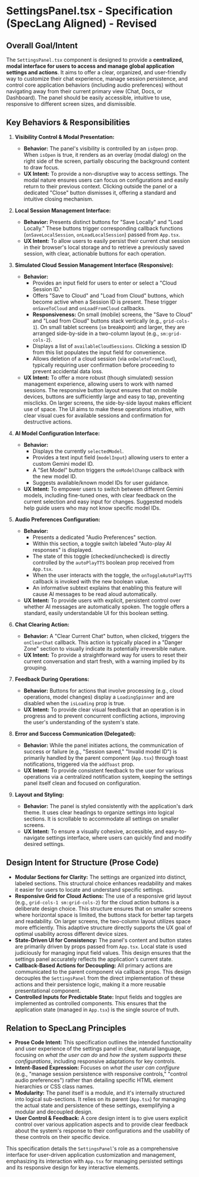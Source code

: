 # SettingsPanel.tsx - Specification (SpecLang Aligned) - Revised

## Overall Goal/Intent

The `SettingsPanel.tsx` component is designed to provide a **centralized, modal interface for users to access and manage global application settings and actions**. It aims to offer a clear, organized, and user-friendly way to customize their chat experience, manage session persistence, and control core application behaviors (including audio preferences) without navigating away from their current primary view (Chat, Docs, or Dashboard). The panel should be easily accessible, intuitive to use, responsive to different screen sizes, and dismissible.

## Key Behaviors & Responsibilities

1.  **Visibility Control & Modal Presentation:**
    *   **Behavior:** The panel's visibility is controlled by an `isOpen` prop. When `isOpen` is true, it renders as an overlay (modal dialog) on the right side of the screen, partially obscuring the background content to draw focus.
    *   **UX Intent:** To provide a non-disruptive way to access settings. The modal nature ensures users can focus on configurations and easily return to their previous context. Clicking outside the panel or a dedicated "Close" button dismisses it, offering a standard and intuitive closing mechanism.

2.  **Local Session Management Interface:**
    *   **Behavior:** Presents distinct buttons for "Save Locally" and "Load Locally." These buttons trigger corresponding callback functions (`onSaveLocalSession`, `onLoadLocalSession`) passed from `App.tsx`.
    *   **UX Intent:** To allow users to easily persist their current chat session in their browser's local storage and to retrieve a previously saved session, with clear, actionable buttons for each operation.

3.  **Simulated Cloud Session Management Interface (Responsive):**
    *   **Behavior:**
        *   Provides an input field for users to enter or select a "Cloud Session ID."
        *   Offers "Save to Cloud" and "Load from Cloud" buttons, which become active when a Session ID is present. These trigger `onSaveToCloud` and `onLoadFromCloud` callbacks.
        *   **Responsiveness:** On small (mobile) screens, the "Save to Cloud" and "Load from Cloud" buttons stack vertically (e.g., `grid-cols-1`). On small tablet screens (`sm` breakpoint) and larger, they are arranged side-by-side in a two-column layout (e.g., `sm:grid-cols-2`).
        *   Displays a list of `availableCloudSessions`. Clicking a session ID from this list populates the input field for convenience.
        *   Allows deletion of a cloud session (via `onDeleteFromCloud`), typically requiring user confirmation before proceeding to prevent accidental data loss.
    *   **UX Intent:** To offer a more robust (though simulated) session management experience, allowing users to work with named sessions. The responsive button layout ensures that on mobile devices, buttons are sufficiently large and easy to tap, preventing misclicks. On larger screens, the side-by-side layout makes efficient use of space. The UI aims to make these operations intuitive, with clear visual cues for available sessions and confirmation for destructive actions.

4.  **AI Model Configuration Interface:**
    *   **Behavior:**
        *   Displays the currently `selectedModel`.
        *   Provides a text input field (`modelInput`) allowing users to enter a custom Gemini model ID.
        *   A "Set Model" button triggers the `onModelChange` callback with the new model ID.
        *   Suggests available/known model IDs for user guidance.
    *   **UX Intent:** To empower users to switch between different Gemini models, including fine-tuned ones, with clear feedback on the current selection and easy input for changes. Suggested models help guide users who may not know specific model IDs.

5.  **Audio Preferences Configuration:**
    *   **Behavior:**
        *   Presents a dedicated "Audio Preferences" section.
        *   Within this section, a toggle switch labeled "Auto-play AI responses" is displayed.
        *   The state of this toggle (checked/unchecked) is directly controlled by the `autoPlayTTS` boolean prop received from `App.tsx`.
        *   When the user interacts with the toggle, the `onToggleAutoPlayTTS` callback is invoked with the new boolean value.
        *   An informative subtext explains that enabling this feature will cause AI messages to be read aloud automatically.
    *   **UX Intent:** To provide users with explicit, persistent control over whether AI messages are automatically spoken. The toggle offers a standard, easily understandable UI for this boolean setting.

6.  **Chat Clearing Action:**
    *   **Behavior:** A "Clear Current Chat" button, when clicked, triggers the `onClearChat` callback. This action is typically placed in a "Danger Zone" section to visually indicate its potentially irreversible nature.
    *   **UX Intent:** To provide a straightforward way for users to reset their current conversation and start fresh, with a warning implied by its grouping.

7.  **Feedback During Operations:**
    *   **Behavior:** Buttons for actions that involve processing (e.g., cloud operations, model changes) display a `LoadingSpinner` and are disabled when the `isLoading` prop is true.
    *   **UX Intent:** To provide clear visual feedback that an operation is in progress and to prevent concurrent conflicting actions, improving the user's understanding of the system's state.

8.  **Error and Success Communication (Delegated):**
    *   **Behavior:** While the panel initiates actions, the communication of success or failure (e.g., "Session saved," "Invalid model ID") is primarily handled by the parent component (`App.tsx`) through toast notifications, triggered via the `addToast` prop.
    *   **UX Intent:** To provide consistent feedback to the user for various operations via a centralized notification system, keeping the settings panel itself clean and focused on configuration.

9.  **Layout and Styling:**
    *   **Behavior:** The panel is styled consistently with the application's dark theme. It uses clear headings to organize settings into logical sections. It is scrollable to accommodate all settings on smaller screens.
    *   **UX Intent:** To ensure a visually cohesive, accessible, and easy-to-navigate settings interface, where users can quickly find and modify desired settings.

## Design Intent for Structure (Prose Code)

*   **Modular Sections for Clarity:** The settings are organized into distinct, labeled sections. This structural choice enhances readability and makes it easier for users to locate and understand specific settings.
*   **Responsive Grid for Cloud Actions:** The use of a responsive grid layout (e.g., `grid-cols-1 sm:grid-cols-2`) for the cloud action buttons is a deliberate design choice. This structure ensures that on smaller screens where horizontal space is limited, the buttons stack for better tap targets and readability. On larger screens, the two-column layout utilizes space more efficiently. This adaptive structure directly supports the UX goal of optimal usability across different device sizes.
*   **State-Driven UI for Consistency:** The panel's content and button states are primarily driven by props passed from `App.tsx`. Local state is used judiciously for managing input field values. This design ensures that the settings panel accurately reflects the application's current state.
*   **Callback-Based Actions for Decoupling:** All primary actions are communicated to the parent component via callback props. This design decouples the `SettingsPanel` from the direct implementation of these actions and their persistence logic, making it a more reusable presentational component.
*   **Controlled Inputs for Predictable State:** Input fields and toggles are implemented as controlled components. This ensures that the application state (managed in `App.tsx`) is the single source of truth.

## Relation to SpecLang Principles

*   **Prose Code Intent:** This specification outlines the intended functionality and user experience of the settings panel in clear, natural language, focusing on *what the user can do* and *how the system supports these configurations*, including responsive adaptations for key controls.
*   **Intent-Based Expression:** Focuses on *what the user can configure* (e.g., "manage session persistence with responsive controls," "control audio preferences") rather than detailing specific HTML element hierarchies or CSS class names.
*   **Modularity:** The panel itself is a module, and it's internally structured into logical sub-sections. It relies on its parent (`App.tsx`) for managing the actual state and persistence of these settings, exemplifying a modular and decoupled design.
*   **User Control & Feedback:** A core design intent is to give users explicit control over various application aspects and to provide clear feedback about the system's response to their configurations and the usability of these controls on their specific device.

This specification details the `SettingsPanel`'s role as a comprehensive interface for user-driven application customization and management, emphasizing its interaction with `App.tsx` for managing persisted settings and its responsive design for key interactive elements.